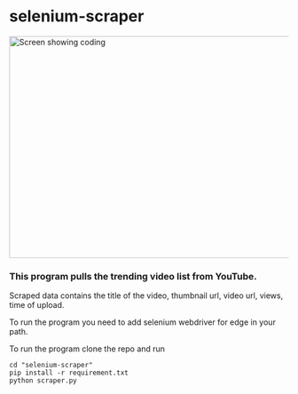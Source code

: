 # selenium-scraper


<img src="https://images.pexels.com/photos/3803517/pexels-photo-3803517.jpeg?cs=srgb&dl=pexels-brett-sayles-3803517.jpg&fm=jpg" alt="Screen showing coding" style="width:600px; height:400px;"/>

### This program pulls the trending video list from YouTube. 

Scraped data contains the title of the video, thumbnail url, video url, views, time of upload. 

To run the program you need to add selenium webdriver for edge in your path.


To run the program clone the repo and run

```
cd "selenium-scraper"
pip install -r requirement.txt
python scraper.py
```